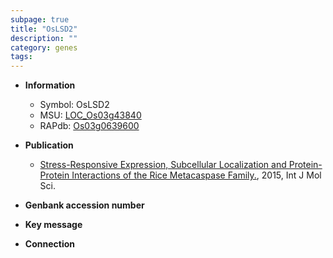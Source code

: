 ```yaml
---
subpage: true
title: "OsLSD2"
description: ""
category: genes
tags: 
---
```


* **Information**  
    + Symbol: OsLSD2  
    + MSU: [LOC_Os03g43840](http://rice.plantbiology.msu.edu/cgi-bin/ORF_infopage.cgi?orf=LOC_Os03g43840)  
    + RAPdb: [Os03g0639600](http://rapdb.dna.affrc.go.jp/viewer/gbrowse_details/irgsp1?name=Os03g0639600)  

* **Publication**  
    + [Stress-Responsive Expression, Subcellular Localization and Protein-Protein Interactions of the Rice Metacaspase Family.](http://www.ncbi.nlm.nih.gov/pubmed?term=Stress-Responsive+Expression,+Subcellular+Localization+and+Protein-Protein+Interactions+of+the+Rice+Metacaspase+Family.%5BTitle%5D), 2015, Int J Mol Sci.

* **Genbank accession number**  

* **Key message**  

* **Connection**  



